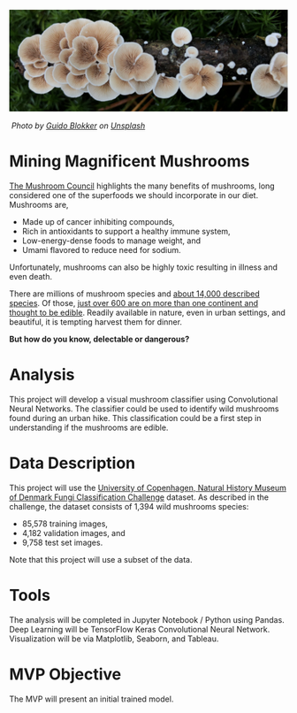 ![](https://github.com/arbgar/metis/blob/main/Deep%20Learning/Project/dl_picture.png?raw=true)

​															      						                       	       	*Photo by [Guido Blokker](https://unsplash.com/@gblokker?utm_source=unsplash&utm_medium=referral&utm_content=creditCopyText) on [Unsplash](https://unsplash.com/s/photos/mushroom?utm_source=unsplash&utm_medium=referral&utm_content=creditCopyText)*

# Mining Magnificent Mushrooms

[The Mushroom Council](https://www.mushroomcouncil.com/nutrition-benefits/) highlights the many benefits of mushrooms, long considered one of the superfoods we should incorporate in our diet.  Mushrooms are,

- Made up of cancer inhibiting compounds,
- Rich in antioxidants to support a healthy immune system,
- Low-energy-dense foods to manage weight, and
- Umami flavored to reduce need for sodium.

Unfortunately, mushrooms can also be highly toxic resulting in illness and even death.  

There are millions of mushroom species and [about 14,000 described species](https://en.wikipedia.org/wiki/Mushroom). Of those, [just over 600 are on more than one continent and thought to be edible](https://ift.onlinelibrary.wiley.com/doi/full/10.1111/1541-4337.12708).  Readily available in nature, even in urban settings, and beautiful, it is tempting harvest them for dinner.

**But how do you know, delectable or dangerous?**

# Analysis

This project will develop a visual mushroom classifier using Convolutional Neural Networks.  The classifier could be used to identify wild mushrooms found during an urban hike.  This classification could be a first step in understanding if the mushrooms are edible.

# Data Description

This project will use the [University of Copenhagen, Natural History Museum of Denmark Fungi Classification Challenge](https://snm.ku.dk/english/news/all_news/2018/2018.5/the-fungi-classification-challenge/) dataset. As described in the challenge, the dataset consists of 1,394 wild mushrooms species:

- 85,578 training images,
- 4,182 validation images, and
- 9,758 test set images.

Note that this project will use a subset of the data.

# Tools

The analysis will be completed in Jupyter Notebook / Python using Pandas.  Deep Learning  will be TensorFlow Keras  Convolutional Neural Network.  Visualization will be via Matplotlib, Seaborn, and Tableau. 

# MVP Objective

The MVP will present an initial trained model.  

